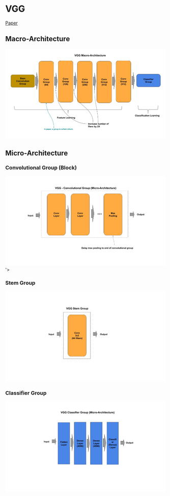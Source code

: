 
# VGG

[Paper](https://arxiv.org/pdf/1409.1556.pdf)

## Macro-Architecture

<img src='macro.jpg'>

## Micro-Architecture 

### Convolutional Group (Block)

<img src='micro-conv.jpg'>'>

### Stem Group

<img src='stem.jpg'>

### Classifier Group

<img src='classifier.jpg'>
